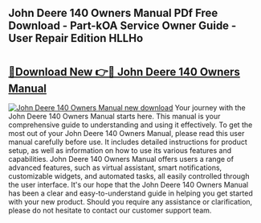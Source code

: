 ## John Deere 140 Owners Manual PDf Free Download - Part-kOA Service Owner Guide - User Repair Edition HLLHo

# <h2><a href="http://bc89590.oget.top/?id=John+Deere+140+Owners+Manual">🔗Download New 👉🔴 John Deere 140 Owners Manual</a></h2>

[![John Deere 140 Owners Manual new download](https://i.imgur.com/5g1atiW.png)](http://bc89590.oget.top/?id=John+Deere+140+Owners+Manual)
Your journey with the John Deere 140 Owners Manual starts here. This manual is your comprehensive guide to understanding and using it effectively. To get the most out of your John Deere 140 Owners Manual, please read this user manual carefully before use. It includes detailed instructions for product setup, as well as information on how to use its various features and capabilities. John Deere 140 Owners Manual offers users a range of advanced features, such as virtual assistant, smart notifications, customizable widgets, and automated tasks, all easily controlled through the user interface. It's our hope that the John Deere 140 Owners Manual has been a clear and easy-to-understand guide in helping you get started with your new product. Should you require any assistance or clarification, please do not hesitate to contact our customer support team.
